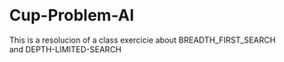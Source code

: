 # Cup-Problem-AI
This is a resolucion of a class exercicie about BREADTH_FIRST_SEARCH and DEPTH-LIMITED-SEARCH
